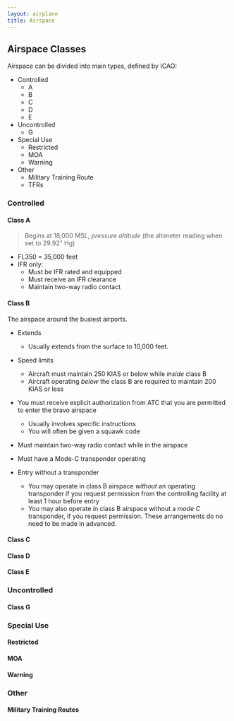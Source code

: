 ```yaml
---
layout: airplane
title: Airspace
---
```


## Airspace Classes

Airspace can be divided into main types, defined by ICAO:

- Controlled
	- A
	- B
	- C
	- D
	- E
- Uncontrolled
	- G
- Special Use
	- Restricted
	- MOA
	- Warning
- Other
	- Military Training Route
	- TFRs

### Controlled

#### Class A

> Begins at 18,000 MSL, *pressure altitude* (the altimeter reading when set to 29.92" Hg)

- FL350 = 35,000 feet
- IFR only:
	- Must be IFR rated and equipped
	- Must receive an IFR clearance
	- Maintain two-way radio contact


#### Class B

The airspace around the busiest airports. 

- Extends
	- Usually extends from the surface to 10,000 feet. 
- Speed limits
	- Aircraft must maintain 250 KIAS or below while *inside* class B
	- Aircraft operating *below* the class B are required to maintain 200 KIAS or less


- You must receive explicit authorization from ATC that you are permitted to enter the bravo airspace
	- Usually involves specific instructions
	- You will often be given a squawk code
- Must maintain two-way radio contact while in the airspace
- Must have a Mode-C transponder operating

- Entry without a transponder
	- You may operate in class B airspace *without* an operating transponder if you request permission from the controlling facility at least 1 hour before entry
	- You may also operate in class B airspace without a *mode C* transponder, if you request permission. These arrangements do no need to be made in advanced. 


#### Class C

#### Class D

#### Class E

### Uncontrolled

#### Class G

### Special Use

#### Restricted

#### MOA

#### Warning

### Other

#### Military Training Routes

#### 